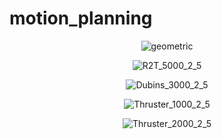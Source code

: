 # motion_planning

<p align="center">
  <img src="./geometric.gif" alt="geometric">
</p>

<p align="center">
  <img src="./R2T_5000_2_5.gif" alt="R2T_5000_2_5">
</p>

<p align="center">
  <img src="./Dubins_3000_2_5.gif" alt="Dubins_3000_2_5">
</p>

<p align="center">
  <img src="./Thruster_1000_2_5.gif" alt="Thruster_1000_2_5">
</p>

<p align="center">
  <img src="./Thruster_2000_2_5.gif" alt="Thruster_2000_2_5">
</p>